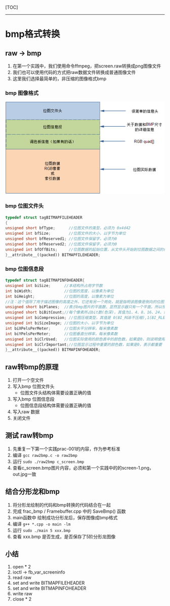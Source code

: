 [TOC]

---
# bmp格式转换

## raw -> bmp 
1. 在第一个实践中，我们使用命令ffmpeg，把screen.raw转换成png图像文件
2. 我们也可以使用代码的方式把raw数据文件转换成普通图像文件
3. 这里我们选择最简单的，非压缩的图像格式bmp

### bmp 图像格式
![bmp](fig/prac_004_bmp.png)

### bmp 位图文件头
```cpp 
typedef struct tagBITMAPFILEHEADER 
{ 
unsigned short bfType;      //位图文件的类型，必须为 0x4d42
unsigned int bfSize;        //位图文件的大小，以字节为单位 
unsigned short bfReserved1; //位图文件保留字，必须为0 
unsigned short bfReserved2; //位图文件保留字，必须为0 
unsigned int bfOffBits;     //位图数据的起始位置，从文件头开始到位图数据之间的偏移量，以字节为单位  
}__attribute__((packed)) BITMAPFILEHEADER; 
```

### bmp 位图信息段
```cpp 
typedef struct tagBITMAPINFOHEADER{ 
unsigned int biSize;      //本结构所占用字节数 
int biWidth;              //位图的宽度，以像素为单位 
int biHeight;             //位图的高度，以像素为单位 
//注：这个值除了用于描述图像的高度之外，它还有另一个用处，就是指明该图像是倒向的位图，还是正向的位图。如果该值是一个正数，说明图像是倒向的，即：数据的第一行其实是图像的最后一行，如果该值是一个负数，则说明图像是正向的。大多数的BMP文件都是倒向的位图，也就是时，高度值是一个正数。
unsigned short biPlanes;  //表示bmp图片的平面数，显然显示器只有一个平面，所以恒等于1
unsigned short biBitCount;//每个像素所占bit数(色深)，其值为1、4、8、16、24、或32之一
unsigned int biCompression; //位图压缩类型，其值是 0(BI_RGB不压缩),1(BI_RLE8压缩类型)或2(BI_RLE4压缩类型)之一 
unsigned int biSizeImage; //位图的大小，以字节为单位 
int biXPelsPerMeter;      //位图水平分辨率，每米像素数 
int biYPelsPerMeter;      //位图垂直分辨率，每米像素数 
unsigned int biClrUsed;   //位图实际使用的颜色表中的颜色数，如果是0，则说明使用所有调色板项
unsigned int biClrImportant;//位图显示过程中重要的颜色数，如果是0，表示都重要
}__attribute__((packed)) BITMAPINFOHEADER;
```


## raw转bmp的原理
1. 打开一个空文件
2. 写入bmp 位图文件头
   - 位图文件头结构体需要设置正确的值
3. 写入bmp 位图信息段
   - 位图信息段结构体需要设置正确的值
4. 写入raw 数据
5. 关闭文件


## 测试 raw转bmp  
1. 先重复一下第一个实践prac-001的内容，作为参考标准 
3. 编译 `gcc raw2bmp.c -o raw2bmp`
4. 运行 `sudo ./raw2bmp c_screen.bmp`  
5. 查看c_screen.bmp图片内容，必须和第一个实践中的的screen-1.png，out.jpg一致
 
## 结合分形龙和bmp
1. 将分形龙绘制的代码和bmp转换的代码结合在一起
2. 完成 frac_bmp / Framebuffer.cpp 中的 SaveBmp() 函数 
3. main函数中 绘制成功分形龙后，保存图像成bmp格式
4. 编译 `g++ *.cpp -o main -lm`
5. 运行 `sudo ./main 5 xxx.bmp` 
6. 查看 xxx.bmp 是否生成，是否保存了5阶分形龙图像 


## 小结
1. open * 2
2. ioctl -> fb_var_screeninfo
3. read raw
4. set and write BITMAPFILEHEADER
5. set and write BITMAPINFOHEADER
6. write raw
7. close * 2


